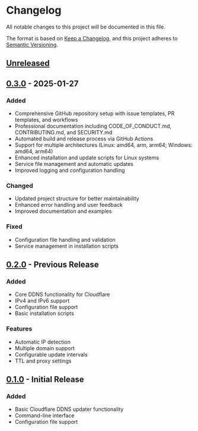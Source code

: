 # Changelog

All notable changes to this project will be documented in this file.

The format is based on [Keep a Changelog](https://keepachangelog.com/en/1.0.0/),
and this project adheres to [Semantic Versioning](https://semver.org/spec/v2.0.0.html).

## [Unreleased]

## [0.3.0] - 2025-01-27

### Added
- Comprehensive GitHub repository setup with issue templates, PR templates, and workflows
- Professional documentation including CODE_OF_CONDUCT.md, CONTRIBUTING.md, and SECURITY.md
- Automated build and release process via GitHub Actions
- Support for multiple architectures (Linux: amd64, arm, arm64; Windows: amd64, arm64)
- Enhanced installation and update scripts for Linux systems
- Service file management and automatic updates
- Improved logging and configuration handling

### Changed
- Updated project structure for better maintainability
- Enhanced error handling and user feedback
- Improved documentation and examples

### Fixed
- Configuration file handling and validation
- Service management in installation scripts

## [0.2.0] - Previous Release

### Added
- Core DDNS functionality for Cloudflare
- IPv4 and IPv6 support
- Configuration file support
- Basic installation scripts

### Features
- Automatic IP detection
- Multiple domain support
- Configurable update intervals
- TTL and proxy settings

## [0.1.0] - Initial Release

### Added
- Basic Cloudflare DDNS updater functionality
- Command-line interface
- Configuration file support

[Unreleased]: https://github.com/jlbyh2o/cf-ddns-updater/compare/v0.3.0...HEAD
[0.3.0]: https://github.com/jlbyh2o/cf-ddns-updater/compare/v0.2.0...v0.3.0
[0.2.0]: https://github.com/jlbyh2o/cf-ddns-updater/compare/v0.1.0...v0.2.0
[0.1.0]: https://github.com/jlbyh2o/cf-ddns-updater/releases/tag/v0.1.0